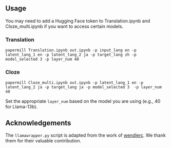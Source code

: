 ## Usage
You may need to add a Hugging Face token to Translation.ipynb and Cloze_multi.ipynb if you want to access certain models.
### Translation
```papermill Translation.ipynb out.ipynb -p input_lang en -p latent_lang_1 en -p latent_lang_2 ja -p target_lang zh -p model_selected 3 -p layer_num 40```
### Cloze
```papermill Cloze_multi.ipynb out.ipynb -p latent_lang_1 en -p latent_lang_2 ja -p target_lang ja -p model_selected 3  -p layer_num 40```

Set the appropriate ```layer_num``` based on the model you are using (e.g., 40 for Llama-13b).
## Acknowledgements
The `llamawrapper.py` script is adapted from the work of [wendlerc](https://github.com/epfl-dlab/llm-latent-language/tree/main). We thank them for their valuable contribution.


